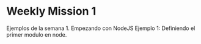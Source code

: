 # Weekly Mission 1

Ejemplos de la semana 1. Empezando con NodeJS
Ejemplo 1: Definiendo el primer modulo en node.
